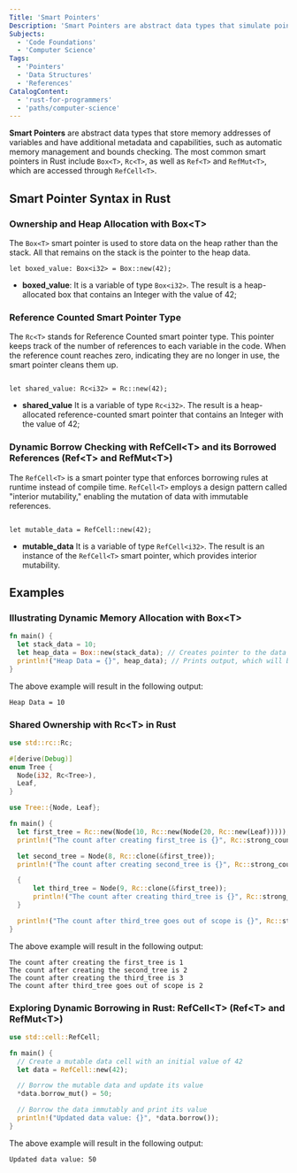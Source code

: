 ```yaml
---
Title: 'Smart Pointers'
Description: 'Smart Pointers are abstract data types that simulate pointers while providing additional features.'
Subjects:
  - 'Code Foundations'
  - 'Computer Science'
Tags:
  - 'Pointers'
  - 'Data Structures'
  - 'References'
CatalogContent:
  - 'rust-for-programmers'
  - 'paths/computer-science'
---
```


**Smart Pointers** are abstract data types that store memory addresses of variables and have additional metadata and capabilities, such as automatic memory management and bounds checking. The most common smart pointers in Rust include `Box<T>`, `Rc<T>`, as well as `Ref<T>` and `RefMut<T>`, which are accessed through `RefCell<T>`.

## Smart Pointer Syntax in Rust

### Ownership and Heap Allocation with Box&lt;T&gt;

The `Box<T>` smart pointer is used to store data on the heap rather than the stack. All that remains on the stack is the pointer to the heap data.

```pseudo
let boxed_value: Box<i32> = Box::new(42);
```

- **boxed_value**: It is a variable of type `Box<i32>`. The result is a heap-allocated box that contains an Integer with the value of 42;

### Reference Counted Smart Pointer Type

The `Rc<T>` stands for Reference Counted smart pointer type. This pointer keeps track of the number of references to each variable in the code. When the reference count reaches zero, indicating they are no longer in use, the smart pointer cleans them up.

```pseudo

let shared_value: Rc<i32> = Rc::new(42);
```

- **shared_value** It is a variable of type `Rc<i32>`. The result is a heap-allocated reference-counted smart pointer that contains an Integer with the value of 42;

###  Dynamic Borrow Checking with RefCell&lt;T&gt; and its Borrowed References (Ref&lt;T&gt; and RefMut&lt;T&gt;)

The `RefCell<T>` is a smart pointer type that enforces borrowing rules at runtime instead of compile time. `RefCell<T>` employs a design pattern called "interior mutability," enabling the mutation of data with immutable references.

```pseudo

let mutable_data = RefCell::new(42);
```

- **mutable_data** It is a variable of type `RefCell<i32>`. The result is an instance of the `RefCell<T>` smart pointer, which provides interior mutability.

## Examples

### Illustrating Dynamic Memory Allocation with Box&lt;T&gt;

```rust
fn main() {
  let stack_data = 10;
  let heap_data = Box::new(stack_data); // Creates pointer to the data in the heap
  println!("Heap Data = {}", heap_data); // Prints output, which will be 10
}
```

The above example will result in the following output:

```shell
Heap Data = 10
```

### Shared Ownership with Rc&lt;T&gt; in Rust

```rust
use std::rc::Rc;

#[derive(Debug)]
enum Tree {
  Node(i32, Rc<Tree>),
  Leaf,
}

use Tree::{Node, Leaf};

fn main() {
  let first_tree = Rc::new(Node(10, Rc::new(Node(20, Rc::new(Leaf)))));
  println!("The count after creating first_tree is {}", Rc::strong_count(&first_tree));

  let second_tree = Node(8, Rc::clone(&first_tree));
  println!("The count after creating second_tree is {}", Rc::strong_count(&first_tree));

  {
      let third_tree = Node(9, Rc::clone(&first_tree));
      println!("The count after creating third_tree is {}", Rc::strong_count(&first_tree));
  }

  println!("The count after third_tree goes out of scope is {}", Rc::strong_count(&first_tree));
}
```

The above example will result in the following output:

```shell
The count after creating the first_tree is 1
The count after creating the second_tree is 2
The count after creating the third_tree is 3
The count after third_tree goes out of scope is 2
```

### Exploring Dynamic Borrowing in Rust: RefCell&lt;T&gt; (Ref&lt;T&gt; and RefMut&lt;T&gt;)

```rust
use std::cell::RefCell;

fn main() {
  // Create a mutable data cell with an initial value of 42
  let data = RefCell::new(42);

  // Borrow the mutable data and update its value
  *data.borrow_mut() = 50;

  // Borrow the data immutably and print its value
  println!("Updated data value: {}", *data.borrow());
}
```

The above example will result in the following output:

```shell
Updated data value: 50
```